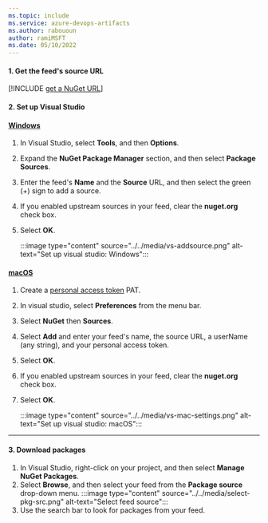 ```yaml
---
ms.topic: include
ms.service: azure-devops-artifacts
ms.author: rabououn
author: ramiMSFT
ms.date: 05/10/2022
---
```


#### 1. Get the feed's source URL

[!INCLUDE [get a NuGet URL](nuget-consume-endpoint.md)]

#### 2. Set up Visual Studio

#### [Windows](#tab/windows/)

1. In Visual Studio, select **Tools**, and then **Options**.
1. Expand the **NuGet Package Manager** section, and then select **Package Sources**.
1. Enter the feed's **Name** and the **Source** URL, and then select the green (+) sign to add a source.
1. If you enabled upstream sources in your feed, clear the **nuget.org** check box.
1. Select **OK**.

    :::image type="content" source="../../media/vs-addsource.png" alt-text="Set up visual studio: Windows":::

#### [macOS](#tab/macOS/)

1. Create a [personal access token](../../../organizations/accounts/use-personal-access-tokens-to-authenticate.md) PAT.
1. In visual studio, select **Preferences** from the menu bar.
1. Select **NuGet** then **Sources**.
1. Select **Add** and enter your feed's name, the source URL, a userName (any string), and your personal access token.
1. Select **OK**.
1. If you enabled upstream sources in your feed, clear the **nuget.org** check box.
1. Select **OK**.

    :::image type="content" source="../../media/vs-mac-settings.png" alt-text="Set up visual studio: macOS":::

---

#### 3. Download packages

1. In Visual Studio, right-click on your project, and then select **Manage NuGet Packages**.
1. Select **Browse**, and then select your feed from the **Package source** drop-down menu.
    :::image type="content" source="../../media/select-pkg-src.png" alt-text="Select feed source":::
1. Use the search bar to look for packages from your feed.
